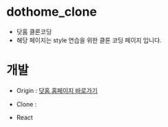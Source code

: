 # dothome_clone

- 닷홈 클론코딩
- 해당 페이지는 style 연습을 위한 클론 코딩 페이지 입니다.

# 개발

- Origin : [닷홈 홈페이지 바로가기](https://www.dothome.co.kr/?gclid=CjwKCAjw2OiaBhBSEiwAh2ZSP2eLkqwnQSTPU1JHI4NMgt9Z99EYJOsJ0fR92XMNyP3E-wZhhpD5rRoCs58QAvD_BwE)
- Clone :

- React
